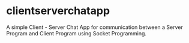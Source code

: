 # clientserverchatapp
A simple Client - Server Chat App for communication between a Server Program and Client Program using Socket Programming. 
